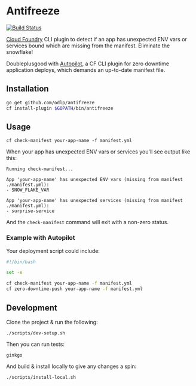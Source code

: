 # Antifreeze

[![Build Status](https://travis-ci.org/odlp/antifreeze.svg?branch=master)](https://travis-ci.org/odlp/antifreeze)

[Cloud Foundry](https://www.cloudfoundry.org/) CLI plugin to detect if an app has unexpected ENV vars or services bound which are missing from the manifest. Eliminate the snowflake!

Doubleplusgood with [Autopilot](https://github.com/concourse/autopilot), a CF CLI plugin for zero downtime application deploys, which demands an up-to-date manifest file.

## Installation

```sh
go get github.com/odlp/antifreeze
cf install-plugin $GOPATH/bin/antifreeze
```

## Usage

```
cf check-manifest your-app-name -f manifest.yml
```

When your app has unexpected ENV vars or services you'll see output like this:

```
Running check-manifest...

App 'your-app-name' has unexpected ENV vars (missing from manifest ./manifest.yml):
- SNOW_FLAKE_VAR

App 'your-app-name' has unexpected services (missing from manifest ./manifest.yml):
- surprise-service
```

And the `check-manifest` command will exit with a non-zero status.

### Example with Autopilot

Your deployment script could include:

```sh
#!/bin/bash

set -e

cf check-manifest your-app-name -f manifest.yml
cf zero-downtime-push your-app-name -f manifest.yml

```


## Development

Clone the project & run the following:

```
./scripts/dev-setup.sh
```

Then you can run tests:

```
ginkgo
```

And build & install locally to give any changes a spin:

```
./scripts/install-local.sh
```
